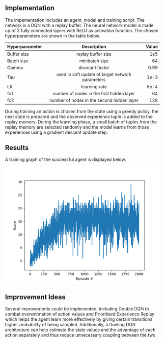 ## Implementation

The impementation includes an agent, model and training script. The network is a DQN with a replay buffer. The neural network model is made up of 3 fully connected layers with ReLU as activation function. The chosen hyperparameters are shown in the table below.

| Hyperparameter        | Description           | Value  |
| ------------- |:-------------:| -----:|
| Buffer size      | replay buffer size | 1e5 |
| Batch size      | minibatch size      |   64|
| Gamma | discount factor      |    0.99 |
| Tau | used in soft update of target network parameters | 1e-3
| LR | learning rate | 5e-4 |
| fc1 | number of nodes in the first hidden layer | 64 |
| fc2 | number of nodes in the second hidden layer | 128 |

During training an action is chosen from the state using a greedy policy, the next state is prepared and the observed experience tuple is added to the replay memory. During the learning phase, a small batch of tuples from the replay memory are selected randomly and the model learns from those experiences using a gradient descent update step.

## Results

A training graph of the successful agent is displayed below.

![Trained Agent](saved/training.png)

## Improvement Ideas

Several improvements could be implemented, including Double DQN to combat overestimation of action values and Prioritised Experience Replay which helps the agent learn more effectively by giving certain transitions higher probability of being sampled. Additionally, a Dueling DQN architecture can help estimate the state values and the advantage of each action separately and thus reduce unnecessary coupling between the two.